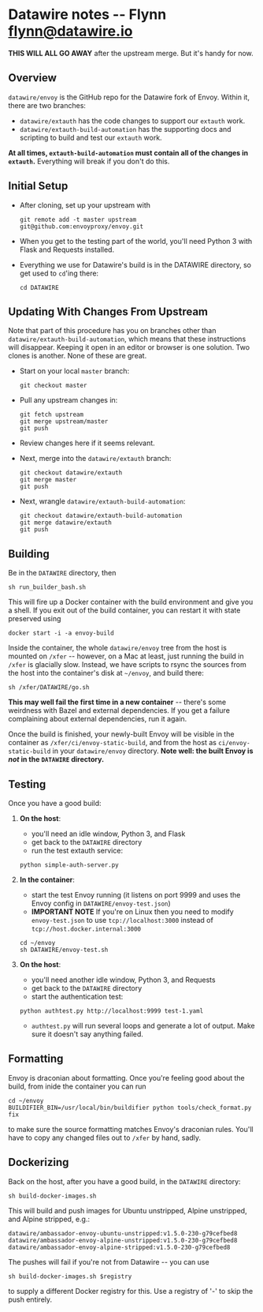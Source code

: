 # Datawire notes -- Flynn <flynn@datawire.io>

**THIS WILL ALL GO AWAY** after the upstream merge. But it's handy for now.

## Overview

`datawire/envoy` is the GitHub repo for the Datawire fork of Envoy. Within it, there are two branches:

- `datawire/extauth` has the code changes to support our `extauth` work.
- `datawire/extauth-build-automation` has the supporting docs and scripting to build and test our `extauth` work.

**At all times, `extauth-build-automation` must contain all of the changes in `extauth`.** Everything will break if you don't do this.

## Initial Setup

- After cloning, set up your upstream with

    ```
    git remote add -t master upstream git@github.com:envoyproxy/envoy.git
    ```

- When you get to the testing part of the world, you'll need Python 3 with Flask and Requests installed.

- Everything we use for Datawire's build is in the DATAWIRE directory, so get used to `cd`'ing there:

    ```
    cd DATAWIRE
    ```

## Updating With Changes From Upstream

Note that part of this procedure has you on branches other than `datawire/extauth-build-automation`, which means that these instructions will disappear. Keeping it open in an editor or browser is one solution. Two clones is another. None of these are great.

- Start on your local `master` branch:

    ```
    git checkout master
    ```

- Pull any upstream changes in:

    ```
    git fetch upstream
    git merge upstream/master
    git push
    ```

- Review changes here if it seems relevant.

- Next, merge into the `datawire/extauth` branch:

    ```
    git checkout datawire/extauth
    git merge master
    git push
    ```

- Next, wrangle `datawire/extauth-build-automation`:

    ```
    git checkout datawire/extauth-build-automation
    git merge datawire/extauth
    git push
    ```

## Building

Be in the `DATAWIRE` directory, then

```
sh run_builder_bash.sh
```

This will fire up a Docker container with the build environment and give you a shell. If you exit out of the build container, you can restart it with state preserved using

```
docker start -i -a envoy-build
```

Inside the container, the whole `datawire/envoy` tree from the host is mounted on `/xfer` -- however, on a Mac at least, just running the build in `/xfer` is glacially slow. Instead, we have scripts to rsync the sources from the host into the container's disk at `~/envoy`, and build there:

```
sh /xfer/DATAWIRE/go.sh
```

**This may well fail the first time in a new container** -- there's some weirdness with Bazel and external dependencies. If you get a failure complaining about external dependencies, run it again.

Once the build is finished, your newly-built Envoy will be visible in the container  as `/xfer/ci/envoy-static-build`, and from the host as `ci/envoy-static-build` in your `datawire/envoy` directory. **Note well: the built Envoy is _not_ in the `DATAWIRE` directory.**

## Testing

Once you have a good build:

1. **On the host**:
   - you'll need an idle window, Python 3, and Flask
   - get back to the `DATAWIRE` directory
   - run the test extauth service:

    ```
    python simple-auth-server.py
    ```

2. **In the container**:
   - start the test Envoy running (it listens on port 9999 and uses the Envoy config in `DATAWIRE/envoy-test.json`)
   - **IMPORTANT NOTE** If you're on Linux then you need to modify `envoy-test.json` to use `tcp://localhost:3000` instead of `tcp://host.docker.internal:3000`


    ```
    cd ~/envoy
    sh DATAWIRE/envoy-test.sh
    ```

3. **On the host**:
   - you'll need another idle window, Python 3, and Requests
   - get back to the `DATAWIRE` directory
   - start the authentication test:

    ```
    python authtest.py http://localhost:9999 test-1.yaml
    ```

   - `authtest.py` will run several loops and generate a lot of output. Make sure it doesn't say anything failed.

## Formatting

Envoy is draconian about formatting. Once you're feeling good about the build, from inide the container you can run

```
cd ~/envoy
BUILDIFIER_BIN=/usr/local/bin/buildifier python tools/check_format.py fix
```

to make sure the source formatting matches Envoy's draconian rules. You'll have to copy any changed files out to `/xfer` by hand, sadly.

## Dockerizing

Back on the host, after you have a good build, in the `DATAWIRE` directory:

```
sh build-docker-images.sh
```

This will build and push images for Ubuntu unstripped, Alpine unstripped, and Alpine stripped, e.g.:

```
datawire/ambassador-envoy-ubuntu-unstripped:v1.5.0-230-g79cefbed8
datawire/ambassador-envoy-alpine-unstripped:v1.5.0-230-g79cefbed8
datawire/ambassador-envoy-alpine-stripped:v1.5.0-230-g79cefbed8
```

The pushes will fail if you're not from Datawire -- you can use

```
sh build-docker-images.sh $registry
```

to supply a different Docker registry for this. Use a registry of '-' to skip the push entirely.
